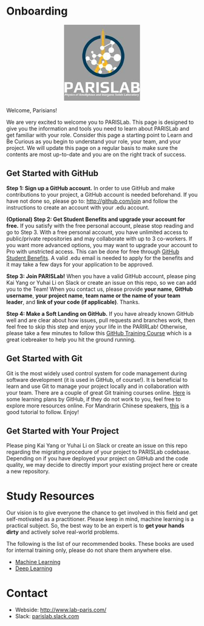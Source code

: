 # Onboarding 
<center><img src="logo.jpeg"></center>

Welcome, Parisians!

We are very excited to welcome you to PARISLab. This page is designed to give you the information and tools you need to learn about PARISLab and get familiar with your role. Consider this page a starting point to Learn and Be Curious as you begin to understand your role, your team, and your project. We will update this page on a regular basis to make sure the contents are most up-to-date and you are on the right track of success.    

## Get Started with GitHub

<b>Step 1: Sign up a GitHub account.</b> 
In order to use GitHub and make contributions to your project, a GitHub account is needed beforehand. If you have not done so, please go to: http://github.com/join and follow the instructions to create an account with your .edu account.

<b>(Optional) Step 2: Get Student Benefits and upgrade your account for free.</b> If you satisfy with the free personal account, please stop reading and go to Step 3. With a free personal account, you have unlimited access to public/private repositories and may collaborate with up to 3 co-workers. If you want more advanced options, you may want to upgrade your account to Pro with unstricted access. This can be done for free through [GitHub Student Benefits](https://education.github.com/students). A valid .edu email is needed to apply for the benefits and it may take a few days for your application to be approved.

<b>Step 3: Join PARISLab!</b> When you have a valid GitHub account, please ping Kai Yang or Yuhai Li on Slack or create an issue on this repo, so we can add you to the Team! When you contact us, please provide <b>your name</b>, <b>GitHub username</b>, <b>your project name</b>, <b>team name or the name of your team leader</b>, and <b>link of your code (if applicable)</b>. Thanks.

<b>Step 4: Make a Soft Landing on GitHub.</b> If you have already known GitHub well and are clear about how issues, pull requests and branches work, then feel free to skip this step and enjoy your life in the PARIRLab! Otherwise, please take a few minutes to follow this [GitHub Training Course](https://lab.github.com/githubtraining/introduction-to-github) which is a great icebreaker to help you hit the ground running.

## Get Started with Git
Git is the most widely used control system for code management during software development (it is used in GitHub, of course!). It is beneficial to learn and use Git to manage your project locally and in collaboration with your team. There are a couple of great Git training courses online. [Here](https://try.github.io/) is some learning plans by GitHub, if they do not work to you, feel free to explore more resources online. For Mandrarin Chinese speakers, [this](https://www.lanqiao.cn/courses/1035) is a good tutorial to follow. Enjoy!

## Get Started with Your Project
Please ping Kai Yang or Yuhai Li on Slack or create an issue on this repo regarding the migrating procedure of your project to PARISLab codebase. Depending on if you have deployed your project on GitHub and the code quality, we may decide to directly import your existing project here or create a new repository.

# Study Resources
Our vision is to give everyone the chance to get involved in this field and get self-motivated as a practitioner. Please keep in mind, machine learning is a practical subject. So, the best way to be an expert is to <b>get your hands dirty</b> and actively solve real-world problems.    

The following is the list of our recommended books. These books are used for internal training only, please do not share them anywhere else. 
* [Machine Learning](ML_resource/README.md#Machine-Learning)
* [Deep Learning](ML_resource/README.md#Deep-Learning)


# Contact
* Webside: http://www.lab-paris.com/    
* Slack: [parislab.slack.com](https://parislab.slack.com)
